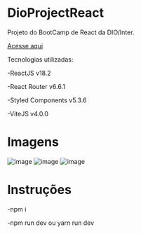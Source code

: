 # DioProjectReact

Projeto do BootCamp de React da DIO/Inter.

[Acesse aqui](https://dio-project-react.vercel.app/)

Tecnologias utilizadas:

-ReactJS v18.2

-React Router v6.6.1

-Styled Components v5.3.6

-ViteJS v4.0.0

# Imagens

![image](https://user-images.githubusercontent.com/66140734/211221784-2d1f26ad-722a-4830-83cf-b83ab3a46093.png)
![image](https://user-images.githubusercontent.com/66140734/211221796-19b3fb05-f7e4-4c27-aa1a-e376fc103645.png)
![image](https://user-images.githubusercontent.com/66140734/211221805-2500addf-1b4e-4e36-bb9d-31c5694f9810.png)

# Instruções

-npm i

-npm run dev ou yarn run dev

